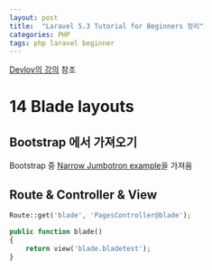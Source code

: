```yaml
---
layout: post
title:  "Laravel 5.3 Tutorial for Beginners 정리"
categories: PHP
tags: php laravel beginner
---
```

[Devlov의 강의](https://www.youtube.com/watch?v=a8ZpAf_tNh0&list=PL3ZhWMazGi9IYymniZgqwnYuPFDvaEHJb) 참조

# 14 Blade layouts
## Bootstrap 에서 가져오기
Bootstrap 중 [Narrow Jumbotron example](http://getbootstrap.com/examples/jumbotron-narrow/)을 가져옴

## Route & Controller & View
```php
Route::get('blade', 'PagesController@blade');
```

```php
public function blade()
{
    return view('blade.bladetest');
}
```
